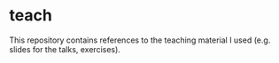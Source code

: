 teach
=====

This repository contains references to the teaching material I used (e.g. slides for the talks, exercises).
